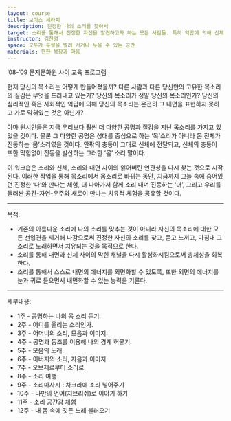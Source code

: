 ```yaml
---
layout: course
title: 보이스 세라피
description: 진정한 나의 소리를 찾아서
target: 소리를 통해서 진정한 자신을 발견하고자 하는 모든 사람들. 특히 억압에 의해 신체적 정신적 고통을 받고 있는 사람들. 소리를 통해 타인, 더 나아가서 나를 담고 있는 공간, 자연, 우주와 에너지를 교류하고 싶은 사람.
instructor: 김진영
space: 모두가 두팔을 벌려 서거나 누울 수 있는 공간
materials: 편한 복장과 마음
---
```


’08-’09 문지문화원 사이 교육 프로그램

현재 당신의 목소리는 어떻게 만들어졌을까? 다른 사람과 다른 당신만의 고유한 목소리의 질감은 무엇을 드러내고 있는가? 당신의 목소리가 정말 당신의 목소리인가? 당신의 심리적인 혹은 사회적인 억압에 의해 당신의 목소리는 온전히 그 내면을 표현하지 못하고 가로 막혀있는 것은 아닌가?

아마 원시인들은 지금 우리보다 훨씬 더 다양한 공명과 질감을 지닌 목소리를 가지고 있었을 것이다. 물론 그 다양한 공명은 성대를 중심으로 하는 ‘목’소리가 아니라 몸 전체가 진동하는 ‘몸’소리였을 것이다. 안팎의 충동이 그대로 신체에 전달되고, 신체의 충동이 또한 막힘없이 진동을 발산하는 그러한 ‘몸’ 소리 말이다.

이 워크숍은 소리와 신체, 소리와 내면 사이의 잃어버린 연관성을 다시 찾는 것으로 시작된다. 이러한 작업을 통해 목소리에서 몸소리로 바뀌는 동안, 지금까지 그늘 속에 숨어있던 진정한 ‘나’와 만나는 체험, 더 나아가서 함께 소리 내며 진동하는 ‘너’, 그리고 우리를 둘러싼 공간-자연-우주와 새로이 만나는 치유적 체험을 공유할 것이다.
<hr/>
목적: 

- 기존의 아름다운 소리에 나의 소리를 맞추는 것이 아니라 자신의 목소리에 대한 모든 선입견을 제거해 나감으로써 진정한 자신의 소리를 찾고, 듣고 느끼고, 마침내 그 소리로 노래하면서 치유되는 것을 목적으로 한다.
- 소리를 통해 내면과 신체 사이의 막힌 채널을 다시 활성화시킴으로써 총체성을 회복한다.
- 소리를 통해서 스스로 내면의 에너지를 외면화할 수 있도록, 또한 외면의 에너지를 눈과 귀로 들으면서 내면화할 수 있는 능력을 기른다.
<hr/>
세부내용: 

- 1주 - 공명하는 나의 몸 소리 듣기.
- 2주 - 어디를 울리는 소리인가.
- 3주 - 어머니의 소리, 모음과 이미지.
- 4주 - 공명과 동조를 이용해 나의 경계 허물기.
- 5주 - 모음의 노래.
- 6주 - 아버지의 소리, 자음과 이미지.
- 7주 - 오브제로부터 소리로.
- 8주 - 소리 여행
- 9주 - 소리마사지 : 차크라에 소리 넣어주기
- 10주 - 나만의 언어(지브리쉬)로 이야기 하기
- 11주 - 소리 공간감 체험
- 12주 - 내 몸 속에 깃든 노래 불러오기
